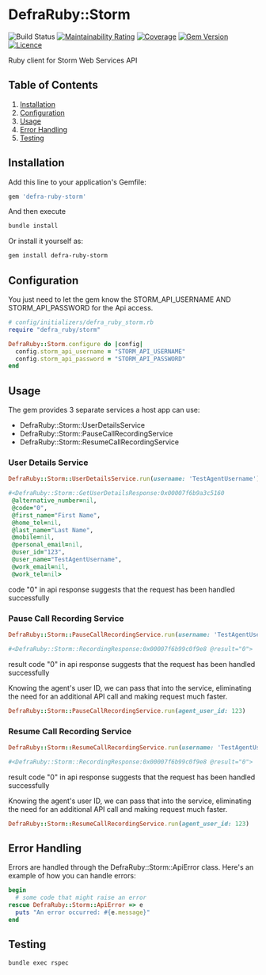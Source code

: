 # DefraRuby::Storm

![Build Status](https://github.com/DEFRA/defra-ruby-storm/workflows/CI/badge.svg)
[![Maintainability Rating](https://sonarcloud.io/api/project_badges/measure?project=DEFRA_defra-ruby-storm&metric=sqale_rating)](https://sonarcloud.io/dashboard?id=DEFRA_defra-ruby-storm)
[![Coverage](https://sonarcloud.io/api/project_badges/measure?project=DEFRA_defra-ruby-storm&metric=coverage)](https://sonarcloud.io/dashboard?id=DEFRA_defra-ruby-storm)
[![Gem Version](https://badge.fury.io/rb/defra_ruby_storm.svg)](https://badge.fury.io/rb/defra_ruby_storm)
[![Licence](https://img.shields.io/badge/Licence-OGLv3-blue.svg)](http://www.nationalarchives.gov.uk/doc/open-government-licence/version/3)


Ruby client for Storm Web Services API

## Table of Contents

1. [Installation](#installation)
2. [Configuration](#configuration)
3. [Usage](#usage)
4. [Error Handling](#error-handling)
5. [Testing](#testing)

## Installation

Add this line to your application's Gemfile:

```ruby
gem 'defra-ruby-storm'
```
And then execute
```sh
bundle install
```

Or install it yourself as:
```sh
gem install defra-ruby-storm
```

## Configuration

You just need to let the gem know the STORM_API_USERNAME AND STORM_API_PASSWORD for the Api access.

```ruby
# config/initializers/defra_ruby_storm.rb
require "defra_ruby/storm"

DefraRuby::Storm.configure do |config|
  config.storm_api_username = "STORM_API_USERNAME"
  config.storm_api_password = "STORM_API_PASSWORD"
end
```

## Usage

The gem provides 3 separate services a host app can use:

- DefraRuby::Storm::UserDetailsService
- DefraRuby::Storm::PauseCallRecordingService
- DefraRuby::Storm::ResumeCallRecordingService


### User Details Service

```ruby
DefraRuby::Storm::UserDetailsService.run(username: 'TestAgentUsername')

#<DefraRuby::Storm::GetUserDetailsResponse:0x00007f6b9a3c5160
 @alternative_number=nil,                        
 @code="0",
 @first_name="First Name",
 @home_tel=nil,
 @last_name="Last Name",
 @mobile=nil,
 @personal_email=nil,
 @user_id="123",
 @user_name="TestAgentUsername",
 @work_email=nil,
 @work_tel=nil>
```
code "0" in api response suggests that the request has been handled successfully

### Pause Call Recording Service

```ruby
DefraRuby::Storm::PauseCallRecordingService.run(username: 'TestAgentUsername')

#<DefraRuby::Storm::RecordingResponse:0x00007f6b99c0f9e8 @result="0">
```
result code "0" in api response suggests that the request has been handled successfully

Knowing the agent's user ID, we can pass that into the service, eliminating the need for an additional API call and making request much faster.

```ruby
DefraRuby::Storm::PauseCallRecordingService.run(agent_user_id: 123)
```

### Resume Call Recording Service

```ruby
DefraRuby::Storm::ResumeCallRecordingService.run(username: 'TestAgentUsername')

#<DefraRuby::Storm::RecordingResponse:0x00007f6b99c0f9e8 @result="0">
```
result code "0" in api response suggests that the request has been handled successfully

Knowing the agent's user ID, we can pass that into the service, eliminating the need for an additional API call and making request much faster.

```ruby
DefraRuby::Storm::ResumeCallRecordingService.run(agent_user_id: 123)
```

## Error Handling

Errors are handled through the DefraRuby::Storm::ApiError class. Here's an example of how you can handle errors:
```ruby
begin
  # some code that might raise an error
rescue DefraRuby::Storm::ApiError => e
  puts "An error occurred: #{e.message}"
end
```

## Testing

```
bundle exec rspec
```
